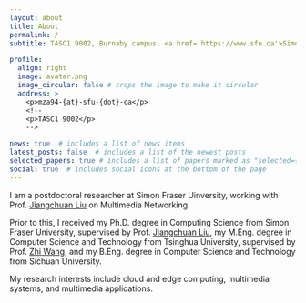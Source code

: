 ```yaml
---
layout: about
title: About
permalink: /
subtitle: TASC1 9002, Burnaby campus, <a href='https://www.sfu.ca'>Simon Fraser University</a>.

profile:
  align: right
  image: avatar.png
  image_circular: false # crops the image to make it circular
  address: >
    <p>mza94-{at}-sfu-{dot}-ca</p>
    <!--
    <p>TASC1 9002</p>
    -->

news: true  # includes a list of news items
latest_posts: false  # includes a list of the newest posts
selected_papers: true # includes a list of papers marked as "selected={true}"
social: true  # includes social icons at the bottom of the page
---
```


I am a postdoctoral researcher at Simon Fraser Uinversity, working with Prof. [Jiangchuan Liu](https://www2.cs.sfu.ca/~jcliu/) on Multimedia Networking. 

Prior to this, I received my Ph.D. degree in Computing Science from Simon Fraser University, supervised by Prof.  [Jiangchuan Liu](https://www2.cs.sfu.ca/~jcliu/), my M.Eng. degree in Computer Science and Technology from Tsinghua University, supervised by Prof. [Zhi Wang](http://pages.mmlab.top), and my B.Eng. degree in Computer Science and Technology from Sichuan University. 

My research interests include cloud and edge computing, multimedia systems, and multimedia applications.

<!--- 

Write your biography here. Tell the world about yourself. Link to your favorite [subreddit](http://reddit.com). You can put a picture in, too. The code is already in, just name your picture `prof_pic.jpg` and put it in the `img/` folder.

Put your address / P.O. box / other info right below your picture. You can also disable any of these elements by editing `profile` property of the YAML header of your `_pages/about.md`. Edit `_bibliography/papers.bib` and Jekyll will render your [publications page](/al-folio/publications/) automatically.

Link to your social media connections, too. This theme is set up to use [Font Awesome icons](http://fortawesome.github.io/Font-Awesome/) and [Academicons](https://jpswalsh.github.io/academicons/), like the ones below. Add your Facebook, Twitter, LinkedIn, Google Scholar, or just disable all of them.

-->
